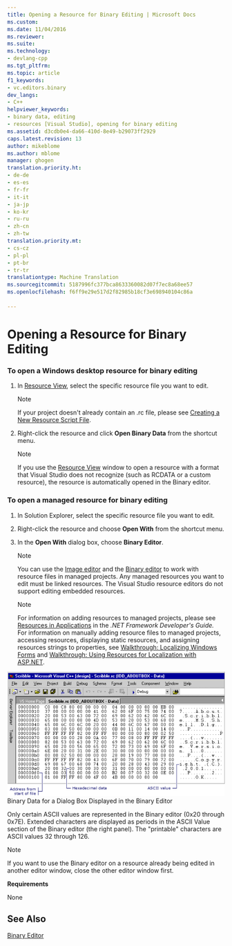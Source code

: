 ```yaml
---
title: Opening a Resource for Binary Editing | Microsoft Docs
ms.custom: 
ms.date: 11/04/2016
ms.reviewer: 
ms.suite: 
ms.technology:
- devlang-cpp
ms.tgt_pltfrm: 
ms.topic: article
f1_keywords:
- vc.editors.binary
dev_langs:
- C++
helpviewer_keywords:
- binary data, editing
- resources [Visual Studio], opening for binary editing
ms.assetid: d3cdb0e4-da66-410d-8e49-b29073ff2929
caps.latest.revision: 13
author: mikeblome
ms.author: mblome
manager: ghogen
translation.priority.ht:
- de-de
- es-es
- fr-fr
- it-it
- ja-jp
- ko-kr
- ru-ru
- zh-cn
- zh-tw
translation.priority.mt:
- cs-cz
- pl-pl
- pt-br
- tr-tr
translationtype: Machine Translation
ms.sourcegitcommit: 5187996fc377bca8633360082d07f7ec8a68ee57
ms.openlocfilehash: f6ff9e29e517d2f82985b18cf3e698940104c86a

---
```

# Opening a Resource for Binary Editing
### To open a Windows desktop resource for binary editing  
  
1.  In [Resource View](../windows/resource-view-window.md), select the specific resource file you want to edit.  
  
    > [!NOTE]
    >  If your project doesn't already contain an .rc file, please see [Creating a New Resource Script File](../windows/how-to-create-a-resource-script-file.md).  
  
2.  Right-click the resource and click **Open Binary Data** from the shortcut menu.  
  
    > [!NOTE]
    >  If you use the [Resource View](../windows/resource-view-window.md) window to open a resource with a format that Visual Studio does not recognize (such as RCDATA or a custom resource), the resource is automatically opened in the Binary editor.  
  
### To open a managed resource for binary editing  
  
1.  In Solution Explorer, select the specific resource file you want to edit.  
  
2.  Right-click the resource and choose **Open With** from the shortcut menu.  
  
3.  In the **Open With** dialog box, choose **Binary Editor**.  
  
    > [!NOTE]
    >  You can use the [Image editor](../mfc/image-editor-for-icons.md) and the [Binary editor](../mfc/binary-editor.md) to work with resource files in managed projects. Any managed resources you want to edit must be linked resources. The Visual Studio resource editors do not support editing embedded resources.  
  
    > [!NOTE]
    >  For information on adding resources to managed projects, please see [Resources in Applications](http://msdn.microsoft.com/library/8ad495d4-2941-40cf-bf64-e82e85825890) in the *.NET Framework Developer's Guide.* For information on manually adding resource files to managed projects, accessing resources, displaying static resources, and assigning resources strings to properties, see [Walkthrough: Localizing Windows Forms](http://msdn.microsoft.com/en-us/9a96220d-a19b-4de0-9f48-01e5d82679e5) and [Walkthrough: Using Resources for Localization with ASP.NET](http://msdn.microsoft.com/library/bb4e5b44-e2b0-48ab-bbe9-609fb33900b6).  
  
 ![Binary Editor](../mfc/media/vcbinaryeditor2.gif "vcbinaryeditor2")  
Binary Data for a Dialog Box Displayed in the Binary Editor  
  
 Only certain ASCII values are represented in the Binary editor (0x20 through 0x7E). Extended characters are displayed as periods in the ASCII Value section of the Binary editor (the right panel). The "printable" characters are ASCII values 32 through 126.  
  
> [!NOTE]
>  If you want to use the Binary editor on a resource already being edited in another editor window, close the other editor window first.  
  
 **Requirements**  
  
 None  
  
## See Also  
 [Binary Editor](../mfc/binary-editor.md)




<!--HONumber=Jan17_HO1-->


